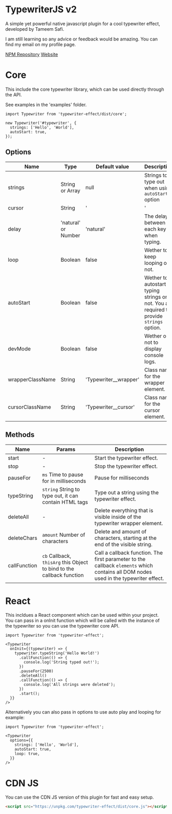 # TypewriterJS v2

A simple yet powerful native javascript plugin for a cool typewriter effect, developed by Tameem Safi.

I am still learning so any advice or feedback would be amazing. You can find my email on my profile page.

[NPM Repository](https://npmjs.org/typewriter-effect)
[Website](https://safi.me.uk/typewriterjs)

# Core

This include the core typewriter library, which can be used directly through the API.

See examples in the 'examples' folder.

```
import Typewriter from 'typewriter-effect/dist/core';

new Typewriter('#typewriter', {
  strings: ['Hello', 'World'],
  autoStart: true,
});
```

## Options

| Name | Type | Default value | Description |
| --- | --- | --- | --- |
| strings | String or Array | null | Strings to type out when using ``autoStart`` option |
| cursor | String | '|' | String value to use as the cursor. |
| delay | 'natural' or Number | 'natural' | The delay between each key when typing. |
| loop | Boolean | false | Wether to keep looping or not. |
| autoStart | Boolean | false | Wether to autostart typing strings or not. You are required to provide ``strings`` option. |
| devMode | Boolean | false | Wether or not to display console logs. |
| wrapperClassName | String | 'Typewriter__wrapper' | Class name for the wrapper element. |
| cursorClassName | String | 'Typewriter__cursor' | Class name for the cursor element. |

## Methods

| Name | Params | Description |
| --- | --- | --- |
| start | - | Start the typewriter effect. |
| stop | - | Stop the typewriter effect. |
| pauseFor | ``ms`` Time to pause for in milliseconds | Pause for milliseconds |
| typeString | ``string`` String to type out, it can contain HTML tags | Type out a string using the typewriter effect. |
| deleteAll | - | Delete everything that is visible inside of the typewriter wrapper element. |
| deleteChars | ``amount`` Number of characters | Delete and amount of characters, starting at the end of the visible string. |
| callFunction | ``cb`` Callback, ``thisArg`` this Object to bind to the callback function | Call a callback function. The first parameter to the callback ``elements`` which contains all DOM nodes used in the typewriter effect. |


# React

This incldues a React component which can be used within your project. You can pass in a onInit function which will be called with the instance of the typewriter so you can use the typewriter core API.

```
import Typewriter from 'typewriter-effect';

<Typewriter
  onInit={(typewriter) => {
    typewriter.typeString('Hello World!')
      .callFunction(() => {
        console.log('String typed out!');
      })
      .pauseFor(2500)
      .deleteAll()
      .callFunction(() => {
        console.log('All strings were deleted');
      })
      .start();
  }}
/>
```

Alternatively you can also pass in options to use auto play and looping for example:

```
import Typewriter from 'typewriter-effect';

<Typewriter
  options={{
    strings: ['Hello', 'World'],
    autoStart: true,
    loop: true,
  }}
/>
```

# CDN JS

You can use the CDN JS version of this plugin for fast and easy setup.

```html
<script src="https://unpkg.com/typewriter-effect/dist/core.js"></script>
```
